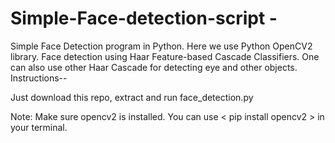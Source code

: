 # Simple-Face-detection-script - 
Simple Face Detection program in Python.
Here we use Python OpenCV2 library.
Face detection using Haar Feature-based Cascade Classifiers.
One can also use other Haar Cascade for detecting eye and other objects.
Instructions--

Just download this repo, extract and run face_detection.py

Note: Make sure opencv2 is installed. 
You can use < pip install opencv2 > in your terminal.
